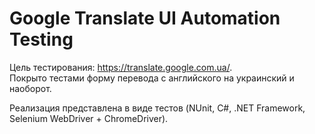 # Google Translate UI Automation Testing

Цель тестирования: https://translate.google.com.ua/.  
Покрыто тестами форму перевода с английского на украинский и наоборот. 
 
Реализация представлена в виде тестов (NUnit, С#, .NET Framework, Selenium WebDriver + ChromeDriver).
